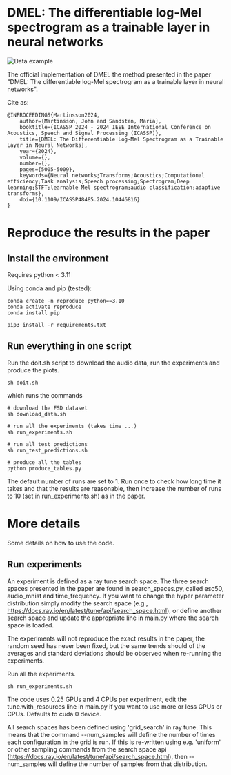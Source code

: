 # DMEL: The differentiable log-Mel spectrogram as a trainable layer in neural networks

![Data example](figures/data_example.png)

The official implementation of DMEL the method presented in the paper "DMEL: The differentiable log-Mel spectrogram as a trainable layer in neural networks".

Cite as:
    
    @INPROCEEDINGS{Martinsson2024,
        author={Martinsson, John and Sandsten, Maria},
        booktitle={ICASSP 2024 - 2024 IEEE International Conference on Acoustics, Speech and Signal Processing (ICASSP)}, 
        title={DMEL: The Differentiable Log-Mel Spectrogram as a Trainable Layer in Neural Networks}, 
        year={2024},
        volume={},
        number={},
        pages={5005-5009},
        keywords={Neural networks;Transforms;Acoustics;Computational efficiency;Task analysis;Speech processing;Spectrogram;Deep learning;STFT;learnable Mel spectrogram;audio classification;adaptive transforms},
        doi={10.1109/ICASSP48485.2024.10446816}
    }
        
# Reproduce the results in the paper
    
## Install the environment
Requires python < 3.11
    
Using conda and pip (tested):
    
    conda create -n reproduce python==3.10
    conda activate reproduce
    conda install pip
    
    pip3 install -r requirements.txt
    
## Run everything in one script
Run the doit.sh script to download the audio data, run the experiments and produce the plots.

    sh doit.sh
    
which runs the commands

    # download the FSD dataset
    sh download_data.sh
    
    # run all the experiments (takes time ...)
    sh run_experiments.sh
    
    # run all test predictions
    sh run_test_predictions.sh
    
    # produce all the tables
    python produce_tables.py

The default number of runs are set to 1. Run once to check how long time it takes and that the results are reasonable, then increase the number of runs to 10 (set in run_experiments.sh) as in the paper.

# More details
Some details on how to use the code.

## Run experiments
An experiment is defined as a ray tune search space. The three search spaces presented in the paper are found in search_spaces.py, called esc50, audio_mnist and time_frequency. If you want to change the hyper parameter distribution simply modify the search space (e.g., https://docs.ray.io/en/latest/tune/api/search_space.html), or define another search space and update the appropriate line in main.py where the search space is loaded.

The experiments will not reproduce the exact results in the paper, the random seed has never been fixed, but the same trends should of the averages and standard deviations should be observed when re-running the experiments.

Run all the experiments.

    sh run_experiments.sh
    
The code uses 0.25 GPUs and 4 CPUs per experiment, edit the tune.with_resources line in main.py if you want to use more or less GPUs or CPUs. Defaults to cuda:0 device.

All search spaces has been defined using 'grid_search' in ray tune. This means that the command --num_samples will define the number of times each configuration in the grid is run. If this is re-written using e.g. 'uniform' or other sampling commands from the search space api (https://docs.ray.io/en/latest/tune/api/search_space.html), then --num_samples will define the number of samples from that distribution.

